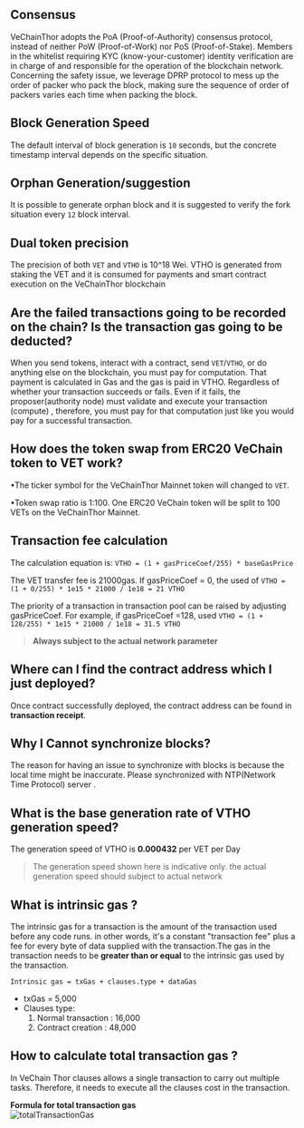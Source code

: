 ## Consensus
VeChainThor adopts the PoA (Proof-of-Authority) consensus protocol, instead of neither PoW (Proof-of-Work) nor PoS (Proof-of-Stake). Members in the whitelist requiring KYC (know-your-customer) identity verification are in charge of and responsible for the operation of the blockchain network. Concerning the safety issue, we leverage DPRP protocol to mess up the order of packer who pack the block, making sure the sequence of order of packers varies each time when packing the block. 


## Block Generation Speed
The default interval of block generation is `10` seconds, but the concrete timestamp interval depends on the specific situation.

## Orphan Generation/suggestion 
It is possible to generate orphan block and it is suggested to verify the fork situation every `12` block interval. 

## Dual token precision 
The precision of both `VET` and `VTHO` is 10^18 Wei. VTHO is generated from staking the VET and it is consumed for payments and smart contract execution on the VeChainThor blockchain


## Are the failed transactions going to be recorded on the chain? Is the transaction gas going to be deducted?

When you send tokens, interact with a contract, send `VET`/`VTHO`, or do anything else on the blockchain, you must pay for computation. That payment is calculated in Gas and the gas is paid in VTHO. Regardless of whether your transaction succeeds or fails. Even if it fails, the proposer(authority node) must validate and execute your transaction (compute) , therefore, you must pay for that computation just like you would pay for a successful transaction.

## How does the token swap from ERC20 VeChain token to VET work?
•The ticker symbol for the VeChainThor Mainnet token will changed to `VET`.

•Token swap ratio is 1:100. One ERC20 VeChain token will be split to 100 VETs on the VeChainThor Mainnet.


## Transaction fee calculation

The calculation equation is:
`VTHO = (1 + gasPriceCoef/255) * baseGasPrice`

The VET transfer fee is 21000gas. If gasPriceCoef = 0, the used of `VTHO = (1 + 0/255) * 1e15 * 21000 / 1e18 = 21 VTHO`

The priority of a transaction in transaction pool can be raised by adjusting gasPriceCoef. For example, if gasPriceCoef =128, used `VTHO = (1 + 128/255) * 1e15 * 21000 / 1e18 = 31.5 VTHO`

>**Always subject to the actual network parameter**

## Where can I find the contract address which I just deployed?
Once contract successfully deployed, the contract address can be found in **transaction receipt**. 

## Why I Cannot synchronize blocks?
The reason for having an issue to synchronize with blocks is because the local time might be inaccurate. Please synchronized with NTP(Network Time Protocol) server . 

## What is the base generation rate of VTHO generation speed?
The generation speed of VTHO is **0.000432** per VET per Day

>The generation speed shown here is indicative only. the actual generation speed should subject to actual network

## What is intrinsic gas ?
The intrinsic gas for a transaction is the amount of the transaction used before any code runs. in other words, it's a constant "transaction fee" plus a fee for every byte of data supplied with the transaction.The gas in the transaction needs to be **greater than or equal** to the intrinsic gas used by the transaction. 

```
Intrinsic gas = txGas + clauses.type + dataGas
```
- txGas = 5,000
-  Clauses type:
    1. Normal transaction : 16,000
    2. Contract creation : 48,000


## How to calculate total transaction gas ?
In VeChain Thor clauses allows a single transaction to carry out multiple tasks. Therefore, it needs to execute all the clauses cost in the transaction. 

**Formula for total transaction gas**<br>
![totalTransactionGas](https://raw.githubusercontent.com/wiki/vechain/thor/Images/totalTransactionGas.svg?sanitize=true)